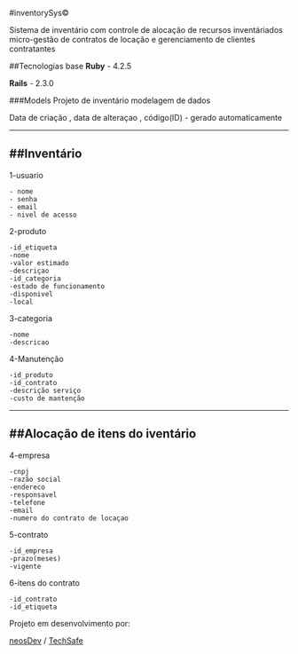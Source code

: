 
#inventorySys© 

Sistema de inventário com controle de alocação de recursos inventáriados 
micro-gestão de contratos de locação e gerenciamento de clientes contratantes

##Tecnologias base
**Ruby** - 4.2.5

**Rails** - 2.3.0

###Models 
Projeto de inventário
modelagem de dados


Data de criação , data de alteraçao , código(ID) - gerado automaticamente


-------------------------------------
##Inventário 
-------------------------------------
1-usuario

    - nome
    - senha
    - email
    - nivel de acesso

2-produto

    -id_etiqueta
    -nome
    -valor estimado
    -descriçao
    -id_categoria
    -estado de funcionamento
    -disponivel
    -local
    

3-categoria

    -nome
    -descricao

4-Manutenção

    -id_produto
    -id_contrato
    -descrição serviço
    -custo de mantenção
    
    
    
---------------------------------------
##Alocação de itens do iventário
---------------------------------------
4-empresa

    -cnpj
    -razão social
    -endereco
    -responsavel
    -telefone
    -email
    -numero do contrato de locaçao

5-contrato

    -id_empresa
    -prazo(meses)
    -vigente
    
6-itens do contrato

    -id_contrato
    -id_etiqueta
    
    
    
Projeto em desenvolvimento por:

[neosDev](http://neosdev.com.br) /  [TechSafe](www.techsaferj.com.br)



    